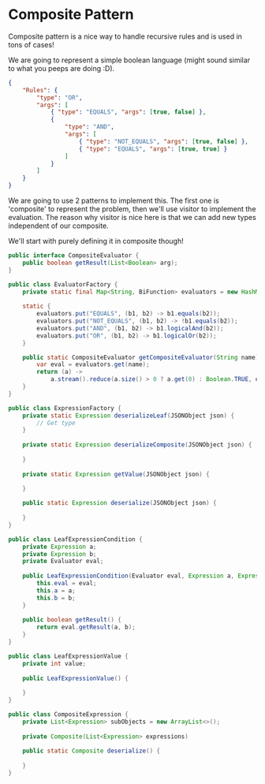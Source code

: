 # Composite Pattern

Composite pattern is a nice way to handle recursive rules and is used in tons of cases!

We are going to represent a simple boolean language (might sound similar to what you peeps are doing :D).

```json
{
    "Rules": {
        "type": "OR",
        "args": [
            { "type": "EQUALS", "args": [true, false] },
            {
                "type": "AND",
                "args": [
                    { "type": "NOT_EQUALS", "args": [true, false] },
                    { "type": "EQUALS", "args": [true, true] }
                ]
            }
        ]
    }
}
```

We are going to use 2 patterns to implement this.  The first one is 'composite' to represent the problem, then we'll use visitor to implement the evaluation.  The reason why visitor is nice here is that we can add new types independent of our composite.

We'll start with purely defining it in composite though!

```java
public interface CompositeEvaluator {
    public boolean getResult(List<Boolean> arg);
}

public class EvaluatorFactory {
    private static final Map<String, BiFunction> evaluators = new HashMap<>();
    
    static {
        evaluators.put("EQUALS", (b1, b2) -> b1.equals(b2));
        evaluators.put("NOT_EQUALS", (b1, b2) -> !b1.equals(b2));
        evaluators.put("AND", (b1, b2) -> b1.logicalAnd(b2));
        evaluators.put("OR", (b1, b2) -> b1.logicalOr(b2));
    }

    public static CompositeEvaluator getCompositeEvaluator(String name) {
        var eval = evaluators.get(name);
        return (a) ->
            a.stream().reduce(a.size() > 0 ? a.get(0) : Boolean.TRUE, eval);
    }
}

public class ExpressionFactory {
    private static Expression deserializeLeaf(JSONObject json) {
        // Get type 
    }
    
    private static Expression deserializeComposite(JSONObject json) {
        
    }
    
    private static Expression getValue(JSONObject json) {
        
    }

    public static Expression deserialize(JSONObject json) {
        
    }
}

public class LeafExpressionCondition {
    private Expression a;
    private Expression b;
    private Evaluator eval;
    
    public LeafExpressionCondition(Evaluator eval, Expression a, Expression b) {
        this.eval = eval;
        this.a = a;
        this.b = b;
    }
    
    public boolean getResult() {
        return eval.getResult(a, b);
    }
}

public class LeafExpressionValue {
    private int value;
    
    public LeafExpressionValue() {
    
    }
}

public class CompositeExpression {
    private List<Expression> subObjects = new ArrayList<>();
    
    private Composite(List<Expression> expressions)
    
    public static Composite deserialize() {
        
    }
}
```
